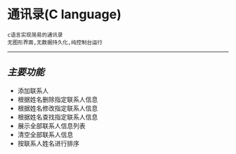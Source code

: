 # 通讯录(C language)

	c语言实现简易的通讯录  
	无图形界面,无数据持久化,纯控制台运行  

***********************************

## _主要功能_

- 添加联系人
- 根据姓名删除指定联系人信息
- 根据姓名修改指定联系人信息
- 根据姓名查找指定联系人信息
- 展示全部联系人信息列表
- 清空全部联系人信息
- 按联系人姓名进行排序

